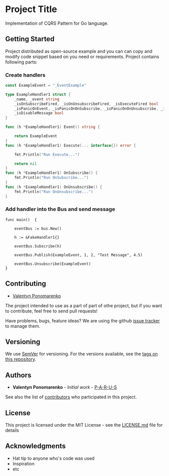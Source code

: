 # Project Title

Implementation of CQRS Pattern for Go language.

## Getting Started

Project distributed as open-source example and you can can copy and modify code snippet based on you need or requirements.
Project contains following parts:


### Create handlers

```GO
const ExampleEvent = "_EventExample"

type ExampleHandler1 struct {
	_name, _event string
	_isOnSubscribeFired, _isOnUnsubscribeFired, _isExecuteFired bool
	_isPanicOnEvent, _isPanicOnOnSubscribe, _isPanicOnOnUnsubscribe, _isPanicOnExecute bool
	_isDisableMessage bool
}

func (h *ExampleHandler1) Event() string {

	return ExampleEvent
}
func (h *ExampleHandler1) Execute(... interface{}) error {

	fmt.Println("Run Execute...")

	return nil
}
func (h *ExampleHandler1) OnSubscribe() {
	fmt.Println("Run OnSubscribe...")
}
func (h *ExampleHandler1) OnUnsubscribe() {
	fmt.Println("Run OnUnsubscribe...")
}

```

### Add handler into the Bus and send message

```
func main()  {

	eventBus := bus.New()

	h := &FakeHandler1{}

	eventBus.Subscribe(h)

	eventBus.Publish(ExampleEvent, 1, 2, "Test Message", 4.5)

	eventBus.Unsubscribe(ExampleEvent)
}
```



## Contributing

* [Valentyn Ponomarenko](http://valentynponomarenko.com)

The project intended to use as a part of part of othe project, but if you want to contribute, feel free to send pull requests!

Have problems, bugs, feature ideas?
We are using the github [issue tracker](https://github.com/P-A-R-U-S/Golang-CQRS/issues) to manage them.

## Versioning

We use [SemVer](http://semver.org/) for versioning. For the versions available, see the [tags on this repository](https://github.com/P-A-R-U-S/Golang-CQRS/tags). 

## Authors

* **Valentyn Ponomarenko** - *Initial work* - [P-A-R-U-S](https://github.com/P-A-R-U-S/)

See also the list of [contributors](https://github.com/P-A-R-U-S/Golang-CQRS/contributors) who participated in this project.

## License

This project is licensed under the MIT License - see the [LICENSE.md](https://opensource.org/licenses/MIT) file for details

## Acknowledgments

* Hat tip to anyone who's code was used
* Inspiration
* etc



